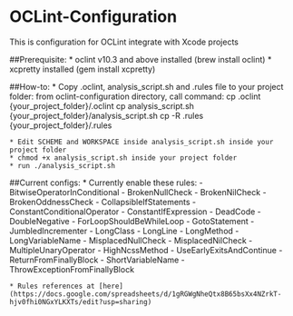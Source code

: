 # OCLint-Configuration
This is configuration for OCLint integrate with Xcode projects

##Prerequisite:
	* oclint v10.3 and above installed (brew install oclint)
	* xcpretty installed (gem install xcpretty)

##How-to:
	* Copy .oclint, analysis_script.sh and .rules file to your project folder:
		from oclint-configuration directory, call command:
			cp .oclint {your_project_folder}/.oclint
			cp analysis_script.sh {your_project_folder}/analysis_script.sh
			cp -R .rules {your_project_folder}/.rules

	* Edit SCHEME and WORKSPACE inside analysis_script.sh inside your project folder
	* chmod +x analysis_script.sh inside your project folder
	* run ./analysis_script.sh

##Current configs:
	* Currently enable these rules:
		- BitwiseOperatorInConditional
		- BrokenNullCheck
		- BrokenNilCheck
		- BrokenOddnessCheck
		- CollapsibleIfStatements
		- ConstantConditionalOperator
		- ConstantIfExpression
		- DeadCode
		- DoubleNegative
		- ForLoopShouldBeWhileLoop
		- GotoStatement
		- JumbledIncrementer
		- LongClass
		- LongLine
		- LongMethod
		- LongVariableName
		- MisplacedNullCheck
		- MisplacedNilCheck
		- MultipleUnaryOperator
		- HighNcssMethod
		- UseEarlyExitsAndContinue
		- ReturnFromFinallyBlock
		- ShortVariableName
		- ThrowExceptionFromFinallyBlock

	* Rules references at [here](https://docs.google.com/spreadsheets/d/1gRGWgNheQtx8B65bsXx4NZrkT-hjv0fhi0NGxYLKXTs/edit?usp=sharing)